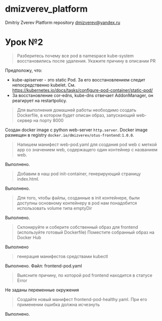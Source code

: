 # dmizverev_platform
Dmitriy Zverev Platform repository
dmizverev@yandex.ru

# Урок №2

> Разберитесь почему все pod в namespace kube-system
восстановились после удаления. Укажите причину в описании PR

Предположу, что: 
- kube-apiserver - это static Pod. За его восстановлением следит непосредственно kubelet.
См. https://kubernetes.io/docs/tasks/configure-pod-container/static-pod/
- За восстановление cor-edns, kube-dns отвечает AddonManager, он реагирует на restartpolicy.

> Для выполнения домашней работы необходимо создать
> Dockerfile, в котором будет описан образ, запускающий web-сервер на порту 8000

Создан docker image с python web-server `http.server`. 
Docker image размещен в registry `docker.io/dmizverev/otus-frontend:1.0.0`.

> Напишем манифест web-pod.yaml для создания pod web c
> меткой app со значением web, содержащего один контейнер с
> названием web.

Выполнено.

> Добавим в наш pod init-container, генерирующий страницу
> index.html.

Выполнено.

> Для того, чтобы файлы, созданные в init контейнере, были
> доступны основному контейнеру в pod нам понадобится
> использовать volume типа emptyDir

Выполнено.

> Склонируйте и соберите собственный образ для
frontend (используйте готовый Dockerfile)
Поместите собранный образ на Docker Hub

Выполнено

> генерация манифестов средствами kubectl

Выполнено. Файл: frontend-pod.yaml

> Выясните причину, по которой pod frontend находится в статусе
Error

Не заданы переменные окружения

> Создайте новый манифест frontend-pod-healthy.yaml. При его
применении ошибка должна исчезнуть

Выполнено.